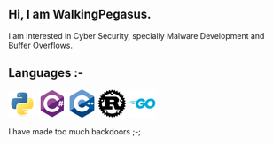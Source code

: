## Hi, I am WalkingPegasus.

I am interested in Cyber Security, specially Malware Development and Buffer Overflows. 

## Languages :-
<img src="https://github.com/devicons/devicon/blob/master/icons/python/python-original.svg" alt="c" width="50" height="50"/> <img
src="https://github.com/devicons/devicon/blob/master/icons/csharp/csharp-original.svg" alt="c" width="50" height="50"/> 
<img src="https://github.com/devicons/devicon/blob/master/icons/cplusplus/cplusplus-original.svg" alt="c" width="50" height="50"/>
<img src="https://github.com/devicons/devicon/blob/master/icons/rust/rust-plain.svg" alt="c" width="50" height="50"/>
<img src="https://github.com/devicons/devicon/blob/master/icons/go/go-original-wordmark.svg" alt="c" width="50" height="50"/>

I have made too much backdoors ;-;
